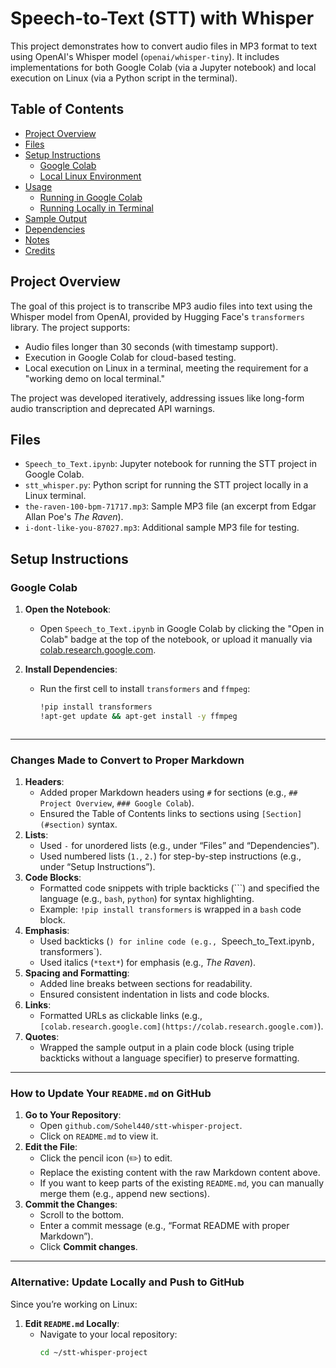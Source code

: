 # Speech-to-Text (STT) with Whisper

This project demonstrates how to convert audio files in MP3 format to text using OpenAI's Whisper model (`openai/whisper-tiny`). It includes implementations for both Google Colab (via a Jupyter notebook) and local execution on Linux (via a Python script in the terminal).

## Table of Contents

- [Project Overview](#project-overview)
- [Files](#files)
- [Setup Instructions](#setup-instructions)
  - [Google Colab](#google-colab)
  - [Local Linux Environment](#local-linux-environment)
- [Usage](#usage)
  - [Running in Google Colab](#running-in-google-colab)
  - [Running Locally in Terminal](#running-locally-in-terminal)
- [Sample Output](#sample-output)
- [Dependencies](#dependencies)
- [Notes](#notes)
- [Credits](#credits)

## Project Overview

The goal of this project is to transcribe MP3 audio files into text using the Whisper model from OpenAI, provided by Hugging Face's `transformers` library. The project supports:

- Audio files longer than 30 seconds (with timestamp support).
- Execution in Google Colab for cloud-based testing.
- Local execution on Linux in a terminal, meeting the requirement for a "working demo on local terminal."

The project was developed iteratively, addressing issues like long-form audio transcription and deprecated API warnings.

## Files

- `Speech_to_Text.ipynb`: Jupyter notebook for running the STT project in Google Colab.
- `stt_whisper.py`: Python script for running the STT project locally in a Linux terminal.
- `the-raven-100-bpm-71717.mp3`: Sample MP3 file (an excerpt from Edgar Allan Poe's *The Raven*).
- `i-dont-like-you-87027.mp3`: Additional sample MP3 file for testing.

## Setup Instructions

### Google Colab

1. **Open the Notebook**:
   - Open `Speech_to_Text.ipynb` in Google Colab by clicking the "Open in Colab" badge at the top of the notebook, or upload it manually via [colab.research.google.com](https://colab.research.google.com).

2. **Install Dependencies**:
   - Run the first cell to install `transformers` and `ffmpeg`:
     ```bash
     !pip install transformers
     !apt-get update && apt-get install -y ffmpeg



---

### Changes Made to Convert to Proper Markdown
1. **Headers**:
   - Added proper Markdown headers using `#` for sections (e.g., `## Project Overview`, `### Google Colab`).
   - Ensured the Table of Contents links to sections using `[Section](#section)` syntax.
2. **Lists**:
   - Used `-` for unordered lists (e.g., under “Files” and “Dependencies”).
   - Used numbered lists (`1.`, `2.`) for step-by-step instructions (e.g., under “Setup Instructions”).
3. **Code Blocks**:
   - Formatted code snippets with triple backticks (```) and specified the language (e.g., `bash`, `python`) for syntax highlighting.
   - Example: `!pip install transformers` is wrapped in a `bash` code block.
4. **Emphasis**:
   - Used backticks (`) for inline code (e.g., `Speech_to_Text.ipynb`, `transformers`).
   - Used italics (`*text*`) for emphasis (e.g., *The Raven*).
5. **Spacing and Formatting**:
   - Added line breaks between sections for readability.
   - Ensured consistent indentation in lists and code blocks.
6. **Links**:
   - Formatted URLs as clickable links (e.g., `[colab.research.google.com](https://colab.research.google.com)`).
7. **Quotes**:
   - Wrapped the sample output in a plain code block (using triple backticks without a language specifier) to preserve formatting.

---

### How to Update Your `README.md` on GitHub
1. **Go to Your Repository**:
   - Open `github.com/Sohel440/stt-whisper-project`.
   - Click on `README.md` to view it.
2. **Edit the File**:
   - Click the pencil icon (✏️) to edit.
   - Replace the existing content with the raw Markdown content above.
   - If you want to keep parts of the existing `README.md`, you can manually merge them (e.g., append new sections).
3. **Commit the Changes**:
   - Scroll to the bottom.
   - Enter a commit message (e.g., “Format README with proper Markdown”).
   - Click **Commit changes**.

---

### Alternative: Update Locally and Push to GitHub
Since you’re working on Linux:
1. **Edit `README.md` Locally**:
   - Navigate to your local repository:
     ```bash
     cd ~/stt-whisper-project
